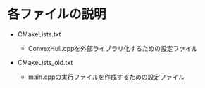 # 各ファイルの説明
- CMakeLists.txt
    - ConvexHull.cppを外部ライブラリ化するための設定ファイル

- CMakeLists_old.txt
    - main.cppの実行ファイルを作成するための設定ファイル